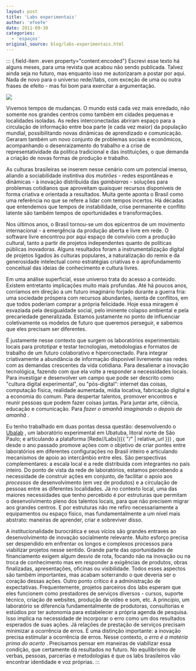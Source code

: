 ```yaml
---
layout: post
title: 'Labs experimentais'
author: 'efeefe'
date: 2011-09-30
categories:
  - 'espaços'
original_source: blog/labs-experimentais.html
---
```


::: {.field-item .even property="content:encoded"}
Escrevi esse texto há alguns meses, para uma revista que acabou não sendo publicada. Talvez ainda seja no futuro, mas enquanto isso me autorizaram a postar por aqui. Nada de novo para o universo rede//labs, com exceção de uma ou outra frases de efeito - mas foi bom para exercitar a argumentação.

![](http://farm7.static.flickr.com/6198/6073527056_8c89561282_z_d.jpg)

Vivemos tempos de mudanças. O mundo está cada vez mais enredado, não somente nos grandes centros como também em cidades pequenas e localidades isoladas. As redes interconectadas abriram espaço para a circulação de informação entre boa parte (e cada vez maior) da população mundial, possibilitando novas dinâmicas de aprendizado e comunicação. Geraram também um novo conjunto de problemas sociais e econômicos, acompanhando o desenraizamento do trabalho e a crise de representatividade da política tradicional e das instituições, o que demanda a criação de novas formas de produção e trabalho.

As culturas brasileiras se inserem nesse cenário com um potencial imenso, aliando a sociabilidade instintiva dos *mutirões* - redes espontâneas e dinâmicas - à inovação distribuída das *gambiarras* - soluções para problemas cotidianos que aproveitam quaisquer recursos disponíveis de forma criativa e orientada a resultados. Muita gente aponta o Brasil como uma referência no que se refere a lidar com tempos incertos. Há décadas que entendemos que tempos de instabilidade, crise permanente e conflito latente são também tempos de oportunidades e transformações.

Nos últimos anos, o Brasil tornou-se um dos epicentros de um movimento internacional - a emergência da produção aberta e livre em rede. O software livre encontrou por aqui espaço de convívio com a produção cultural, tanto a partir de projetos independentes quanto de políticas públicas inovadoras. Alguns resultados foram a instrumentalização digital de projetos ligados às culturas populares, a naturalização do remix e da generosidade intelectual como estratégias criativas e o aprofundamento conceitual das ideias de conhecimento e cultura livres.

Em uma análise superficial, esse universo trata do acesso a conteúdo. Existem entretanto implicações muito mais profundas. Até há poucos anos, corríamos em direção a um futuro imaginário forjado durante a guerra fria: uma sociedade próspera com recursos abundantes, isenta de conflitos, em que todos poderiam comprar a própria felicidade. Hoje essa miragem é esvaziada pela desigualdade social, pelo iminente colapso ambiental e pela precariedade generalizada. Estamos justamente no ponto de influenciar coletivamente os modelos de futuro que queremos perseguir, e sabemos que eles precisam ser diferentes.

É justamente nesse contexto que surgem os laboratórios experimentais: locais para prototipar e testar tecnologias, metodologias e formatos de trabalho de um futuro colaborativo e hiperconectado. Para integrar criativamente a abundância de informação disponível livremente nas redes com as demandas crescentes da vida cotidiana. Para desalienar a inovação tecnológica, fazendo com que ela volte a responder a necessidades locais. Para investigar e desenvolver um campo que pode ser descrito como \"cultura digital experimental\", ou \"pós-digital\": internet das coisas, computação física, realidade aumentada, mídia locativa, fabricação digital e a economia do comum. Para despertar talentos, promover encontros e reunir pessoas que podem fazer coisas juntas. Para juntar arte, ciẽncia, educação e comunicação. Para *fazer o amanhã imaginando o depois de amanhã* .

Eu tenho trabalhado em duas pontas dessa questão: desenvolvendo o [Ubalab](http://ubalab.org/) , um laboratório experimental em Ubatuba, litoral norte de São Paulo; e articulando a plataforma [Rede//Labs]({{ "/" \| relative_url }}) , que desde o ano passado promove ações com o objetivo de criar pontes entre laboratórios em diferentes configurações no Brasil inteiro e articulando mecanismos de apoio ao intercâmbio entre eles. São perspectivas complementares: a escala local e a rede distribuída com integrantes no país inteiro. Do ponto de vista da rede de laboratórios, estamos percebendo a necessidade de construir ações em conjunto, de facilitar o apoio aos *processos* de desenvolvimento (em vez de produtos) e a circulação de pessoas entre as diferentes localidades. Já no contexto local, uma das maiores necessidades que tenho percebido é por estruturas que permitam o desenvolvimento pleno dos talentos locais, para que não precisem migrar aos grandes centros. E por estruturas não me refiro necessariamente a equipamentos ou espaço físico, mas fundamentalmente a um nível mais abstrato: maneiras de aprender, criar e sobreviver disso.

A institucionalidade burocrática e seus vícios são grandes entraves ao desenvolvimento de inovação socialmente relevante. Muito esforço precisa ser despendido em enfrentar os longos e complexos processos para viabilizar projetos nesse sentido. Grande parte das oportunidades de financiamento exigem algum desvio de rota, focando não na inovação ou na troca de conhecimento mas em responder a exigências de produtos, obras finalizadas, apresentações, oficinas ou visibilidade. Todos esses aspectos são também importantes, mas acabam soterrando o que deveria ser o coração dessas ações. Outro ponto crítico é a administração de expectativas. Frequentemente, projetos parceiros dos labs esperam que eles funcionem como prestadores de serviços diversos - cursos, suporte técnico, criação de websites, produção de vídeo e som, etc. A princípio, um laboratório se diferencia fundamentalmente de produtoras, consultorias e estúdios por ter autonomia para estabelecer a própria agenda de pesquisa. Isso implica na necessidade de incorporar o erro como um dos resultados esperados de suas ações. Já relações de prestação de serviços precisam minimizar a ocorrência de erros. É uma distinção importante: a inovação precisa estimular a ocorrência de erros. Nesse contexto, *o erro é a matéria prima do acerto* . Precisamos pensar em maneiras de viabilizar essa condição, que certamente dá resultados no futuro. No equilibrismo de verbas, pessoas, parcerias e metodologias é que os labs brasileiros vão encontrar identidade e voz próprias.
:::

